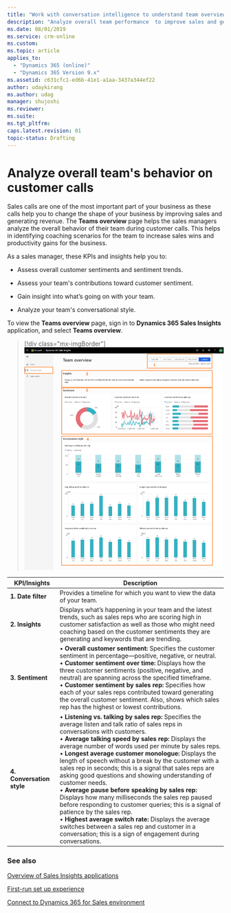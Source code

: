 ```yaml
---
title: "Work with conversation intelligence to understand team overview feature for Dynamics 365 Sales Insights | MicrosoftDocs"
description: "Analyze overall team performance  to improve sales and generate revenue"
ms.date: 08/01/2019
ms.service: crm-online
ms.custom: 
ms.topic: article
applies_to:
  - "Dynamics 365 (online)"
  - "Dynamics 365 Version 9.x"
ms.assetid: c631cfc1-ed6b-41e1-a1aa-3437a344ef22
author: udaykirang
ms.author: udag
manager: shujoshi
ms.reviewer: 
ms.suite: 
ms.tgt_pltfrm: 
caps.latest.revision: 01
topic-status: Drafting
---
```


# Analyze overall team's behavior on customer calls

Sales calls are one of the most important part of your business as these calls help you to change the shape of your business by improving sales and generating revenue. The **Teams overview** page helps the sales managers analyze the overall behavior of their team during customer calls. This helps in identifying coaching scenarios for the team to increase sales wins and productivity gains for the business.

As a sales manager, these KPIs and insights help you to: 

- Assess overall customer sentiments and sentiment trends.
  
- Assess your team's contributions toward customer sentiment.

- Gain insight into what’s going on with your team.

- Analyze your team's conversational style.

To view the **Teams overview** page, sign in to  **Dynamics 365 Sales Insights** application, and select **Teams overview**. 

> [!div class="mx-imgBorder"]
> ![Conversation intelligence teams overview](media/si-app-teams-overview.png "Conversation intelligence teams overview")

|KPI/Insights|Description|
|------------|-----------|
|**1. Date filter**|Provides a timeline for which you want to view the data of your team.|
|**2. Insights**|Displays what’s happening in your team and the latest trends, such as sales reps who are scoring high in customer satisfaction as well as those who might need coaching based on the customer sentiments they are generating and keywords that are trending.|
|**3. Sentiment**|• **Overall customer sentiment:** Specifies the customer sentiment in percentage—positive, negative, or neutral.<br>•	**Customer sentiment over time:** Displays how the three customer sentiments (positive, negative, and neutral) are spanning across the specified timeframe.<br> •	**Customer sentiment by sales rep:** Specifies how each of your sales reps contributed toward generating the overall customer sentiment. Also, shows which sales rep has the highest or lowest contributions.|
|**4. Conversation style**|• **Listening vs. talking by sales rep:** Specifies the average listen and talk ratio of sales reps in conversations with customers.<br>•	**Average talking speed by sales rep:** Displays the average number of words used per minute by sales reps.<br>• **Longest average customer monologue:** Displays the length of speech without a break by the customer with a sales rep in seconds; this is a signal that sales reps are asking good questions and showing understanding of customer needs.<br>• **Average pause before speaking by sales rep:** Displays how many milliseconds the sales rep paused before responding to customer queries; this is a signal of patience by the sales rep.<br> • **Highest average switch rate:** Displays the average switches between a sales rep and customer in a conversation; this is a sign of engagement during conversations.|

### See also

[Overview of Sales Insights applications](dynamics365-sales-insights-app.md)

[First-run set up experience](fre-setup-sales-insight-app.md)

[Connect to Dynamics 365 for Sales environment](connect-dynamics365-sales-environment.md)